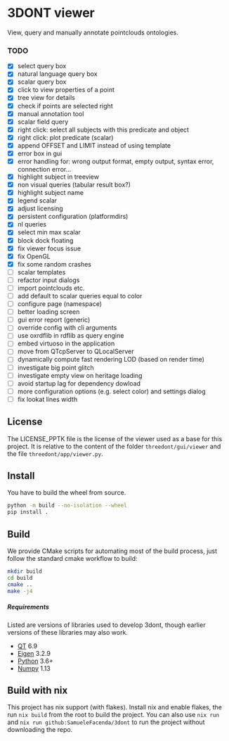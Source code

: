 # 3DONT viewer

View, query and manually annotate pointclouds ontologies.

### TODO
- [x] select query box
- [x] natural language query box
- [x] scalar query box
- [x] click to view properties of a point
- [x] tree view for details
- [x] check if points are selected right
- [x] manual annotation tool
- [x] scalar field query
- [x] right click: select all subjects with this predicate and object
- [x] right click: plot predicate (scalar)
- [x] append OFFSET and LIMIT instead of using template
- [x] error box in gui
- [x] error handling for: wrong output format, empty output, syntax error, connection error...
- [x] highlight subject in treeview
- [x] non visual queries (tabular result box?)
- [x] highlight subject name
- [x] legend scalar
- [x] adjust licensing
- [x] persistent configuration (platformdirs)
- [x] nl queries
- [x] select min max scalar
- [x] block dock floating
- [x] fix viewer focus issue
- [x] fix OpenGL
- [x] fix some random crashes
- [ ] scalar templates
- [ ] refactor input dialogs
- [ ] import pointclouds etc.
- [ ] add default to scalar queries equal to color
- [ ] configure page (namespace)
- [ ] better loading screen
- [ ] gui error report (generic)
- [ ] override config with cli arguments
- [ ] use oxrdflib in rdflib as query engine
- [ ] embed virtuoso in the application
- [ ] move from QTcpServer to QLocalServer
- [ ] dynamically compute fast rendering LOD (based on render time)
- [ ] investigate big point glitch
- [ ] investigate empty view on heritage loading
- [ ] avoid startup lag for dependency dowload
- [ ] more configuration options (e.g. select color) and settings dialog
- [ ] fix lookat lines width
 
## License

The LICENSE_PPTK file is the license of the viewer used as a base for this project. It is relative to the content of the folder
`threedont/gui/viewer` and the file `threedont/app/viewer.py`.

## Install

You have to build the wheel from source.

```bash
python -m build --no-isolation --wheel
pip install .
```

## Build

We provide CMake scripts for automating most of the build process, just 
follow the standard cmake workflow to build:

```bash
mkdir build
cd build
cmake ..
make -j4
```

##### Requirements

Listed are versions of libraries used to develop 3dont, though earlier versions
of these libraries may also work.

* [QT](https://www.qt.io/) 6.9
* [Eigen](http://eigen.tuxfamily.org) 3.2.9
* [Python](https://www.python.org/) 3.6+
* [Numpy](http://www.numpy.org/) 1.13

## Build with nix

This project has nix support (with flakes). Install nix and enable flakes,
the run `nix build` from the root to build the project. 
You can also use `nix run` and `nix run github:SamueleFacenda/3dont` to run the project 
without downloading the repo.

